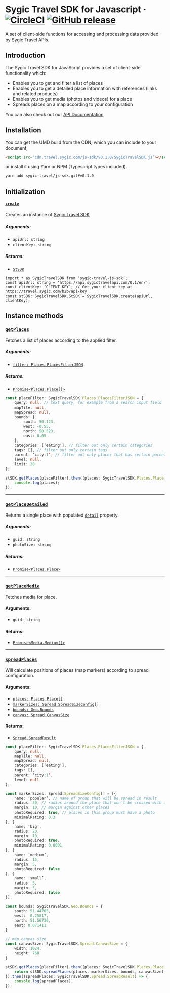 

# Sygic Travel SDK for Javascript · [![CircleCI](https://circleci.com/gh/sygic-travel/js-sdk/tree/master.svg?style=shield&circle-token=ade273efccfc9edfabdc76b77acf8746ac45e94d)](https://circleci.com/gh/sygic-travel/js-sdk/tree/master) [![GitHub release](https://img.shields.io/github/release/sygic-travel/js-sdk.svg)](https://github.com/sygic-travel/js-sdk)

A set of client-side functions for accessing and processing data provided by Sygic Travel APIs.

## Introduction

The Sygic Travel SDK for JavaScript provides a set of client-side functionality which:
- Enables you to get and filter a list of places
- Enables you to get a detailed place information with references (links and related products)
- Enables you to get media (photos and videos) for a place
- Spreads places on a map according to your configuration

You can also check out our [API Documentation](http://docs.sygictravelapi.com/js-sdk/master/).

## Installation
You can get the UMD build from the CDN, which you can include to your document,
```html
<script src=“cdn.travel.sygic.com/js-sdk/v0.1.0/SygicTravelSDK.js”></script>
```
or install it using Yarn or NPM (Typescript types included).
```
yarn add sygic-travel/js-sdk.git#v0.1.0
```
## Initialization
#### [`create`](http://docs.sygictravelapi.com/js-sdk/master/modules/_sdk_.html#create)
Creates an instance of [Sygic Travel SDK](http://docs.sygictravelapi.com/js-sdk/master/classes/_stsdk_.stsdk.html)
##### Arguments:
- `apiUrl: string`
- `clientKey: string`
##### Returns:
- [`StSDK`](http://docs.sygictravelapi.com/js-sdk/master/classes/_stsdk_.stsdk.html)
```
import * as SygicTravelSDK from ‘sygic-travel-js-sdk’;
const apiUrl: string = ‘https://api.sygictravelapi.com/0.1/en/';
const clientKey: ‘CLIENT_KEY’; // Get your client key at https://travel.sygic.com/b2b/api-key
const stSDK: SygicTravelSDK.StSDK = SygicTravelSDK.create(apiUrl, clientKey);
```

## Instance methods
### [`getPlaces`](http://docs.sygictravelapi.com/js-sdk/master/classes/_stsdk_.stsdk.html#getplaces)
Fetches a list of places according to the applied filter.

##### Arguments:
- [`filter: Places.PlacesFilterJSON`](http://docs.sygictravelapi.com/js-sdk/master/interfaces/_places_filter_.placesfilterjson.html)
##### Returns:
- [`Promise<Places.Place[]>`](http://docs.sygictravelapi.com/js-sdk/master/interfaces/_places_place_.place.html)

```ts
const placeFilter: SygicTravelSDK.Places.PlacesFilterJSON = {
    query: null, // text query, for example from a search input field
    mapTile: null,
    mapSpread: null,
    bounds: {
        south: 50.123,
        west: -0.55,
        north: 50.523,
        east: 0.05
    },
    categories: [‘eating’], // filter out only certain categories
    tags: [], // filter out only certain tags
    parent: ‘city:1’, // filter out only places that has certain parent
    level: null,
    limit: 20
};

stSDK.getPlaces(placeFilter).then((places: SygicTravelSDK.Places.Place[]) => {
    console.log(places);
});
```

---

### [`getPlaceDetailed`](http://docs.sygictravelapi.com/js-sdk/master/classes/_stsdk_.stsdk.html#getplacedetailed)
Returns a single place with populated [`detail`](http://docs.sygictravelapi.com/js-sdk/master/interfaces/_places_place_.place.html#detail) property.
##### Arguments:
- `guid: string`
- `photoSize: string`
##### Returns:
- [`Promise<Places.Place>`](http://docs.sygictravelapi.com/js-sdk/master/interfaces/_places_place_.place.html)

---

### [`getPlaceMedia`](http://docs.sygictravelapi.com/js-sdk/master/classes/_stsdk_.stsdk.html#getplacemedia)
Fetches media for place.
#### Arguments:
- `guid: string`
#### Returns:
- [`Promise<Media.Medium[]>`](http://docs.sygictravelapi.com/js-sdk/master/interfaces/_media_media_.medium.html)
---
### [`spreadPlaces`](http://docs.sygictravelapi.com/js-sdk/master/classes/_stsdk_.stsdk.html#spreadplacesonmap)
Will calculate positions of places (map markers) according to spread configuration.

#### Arguments:
- [`places: Places.Place[]`](http://docs.sygictravelapi.com/js-sdk/master/interfaces/_places_place_.place.html)
- [`markerSizes: Spread.SpreadSizeConfig[]`](http://docs.sygictravelapi.com/js-sdk/master/interfaces/_spread_config_.spreadsizeconfig.html)
- [`bounds: Geo.Bounds`](http://docs.sygictravelapi.com/js-sdk/master/interfaces/_geo_bounds_.bounds.html)
- [`canvas: Spread.CanvasSize`](http://docs.sygictravelapi.com/js-sdk/master/interfaces/_spread_canvas_.canvassize.html)
#### Returns:
- [`Spread.SpreadResult`](http://docs.sygictravelapi.com/js-sdk/master/interfaces/_spread_spreader_.spreadresult.html)

```ts
const placeFilter: SygicTravelSDK.Places.PlacesFilterJSON = {
    query: null,
    mapTile: null,
    mapSpread: null,
    categories: [‘eating’],
    tags: [],
    parent: ‘city:1’,
    level: null
};

const markerSizes: Spread.SpreadSizeConfig[] = [{
    name: ‘popular’, // name of group that will be spread in result
    radius: 30, // radius around the place that won’t be crossed with another place
    margin: 10, // margin against other places
    photoRequired: true, // places in this group must have a photo
    minimalRating: 0.3
}, {
    name: ‘big’,
    radius: 20,
    margin: 10,
    photoRequired: true,
    minimalRating: 0.0001
}, {
    name: ‘medium’,
    radius: 15,
    margin: 5,
    photoRequired: false
}, {
    name: ‘small’,
    radius: 5,
    margin: 5,
    photoRequired: false
}];

const bounds: SygicTravelSDK.Geo.Bounds = {
    south: 51.44705,
    west: -0.25817,
    north: 51.56736,
    east: 0.071411
}

// map canvas size
const canvasSize: SygicTravelSDK.Spread.CanvasSize = {
    width: 1024,
    height: 768
}

stSDK.getPlaces(placeFilter).then((places: SygicTravelSDK.Places.Place[]) => {
    return stSDK.spreadPlaces(places, markerSizes, bounds, canvasSize);
}).then((spreadPlaces: SygicTravelSDK.Spread.SpreadResult) => {
    console.log(spreadPlaces);
});
```
